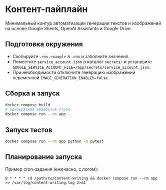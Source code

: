 # Контент-пайплайн

Минимальный контур автоматизации генерации текстов и изображений на основе Google Sheets, OpenAI Assistants и Google Drive.

## Подготовка окружения
- Скопируйте `.env.example` в `.env` и заполните значения.
- Поместите `service_account.json` в каталог `secrets/` и установите `GOOGLE_SERVICE_ACCOUNT_FILE=/app/secrets/service_account.json`.
- При необходимости отключите генерацию изображений переменной `IMAGE_GENERATION_ENABLED=false`.

## Сборка и запуск
```bash
docker compose build
# однократная обработка строк
docker compose run --rm app
```

## Запуск тестов
```bash
docker compose run --rm app python -m pytest
```

## Планирование запуска
Пример cron-задания (ежечасно, с логом):
```
0 * * * * cd /path/to/content-writing && docker compose run --rm app >> /var/log/content-writing.log 2>&1
```
